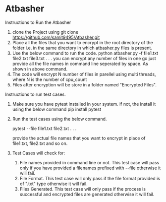 # Atbasher

Instructions to Run the Atbasher
  1. clone the Project using git clone https://github.com/samit9495/Atbasher.git
  2. Place all the files that you want to encrypt in the root directory of the folder i.e. in the same directory in which atbasher.py files is present.
  3. Use the below command to run the code.
        python atbasher.py -f file1.txt file2.txt file3.txt . . .
     you can encrypt any number of files in one go just provide all the file names in command line seperated by space. As shown in above command.
  4. The code will encrypt N number of files in parellel using multi threads, where N is the number of cpu_count
  5. Files after encryption will be store in a folder named "Encrypted Files".
  
  
  
Instructions to run test cases.
  1. Make sure you have pytest installed in your system. if not, the install it using the below command
        pip install pytest
  2. Run the test cases using the below command.
  
        pytest --file file1.txt file2.txt . . .
     
     provide the actual file names that you want to encrypt in place of file1.txt, file2.txt and so on.
     
  3. Test Cases will check for:
      1. File names provided in command line or not.
      This test case will pass only if you have provided a filenames prefixed with --file otherwise it will fail.
      2. File Format.
      This test case will only pass if the file format provided is of ".txt" type otherwise it will fail.
      3. Files Generated.
      This test case will only pass if the process is successful and encrypted files are generated otherwise it will fail.
          
          
  

